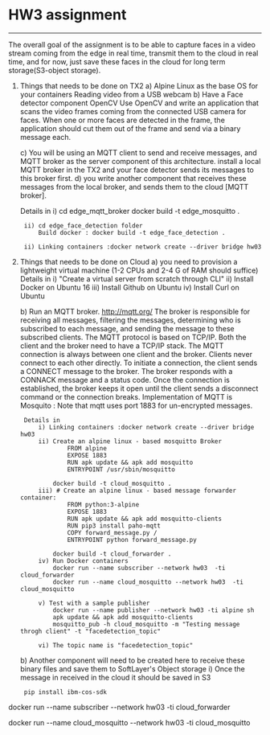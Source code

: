 # HW3 assignment

---
The overall goal of the assignment is to be able to capture faces in a video stream coming from the edge in real time, transmit them to the cloud in real time, and for now, just save these faces in the cloud for long term storage(S3-object storage).

1) Things that needs to be done on TX2
	a) Alpine Linux as the base OS for your containers
	Reading video from a USB webcam
	b) Have a Face detector component OpenCV
		Use OpenCV and write an application that scans the video frames coming from the connected USB camera for faces.
		When one or more faces are detected in the frame, the application should cut them out of the frame and send via a binary message each.

	c) You will be using an MQTT client to send and receive messages, and MQTT broker as the server component of this architecture.
		install a local MQTT broker in the TX2 and your face detector sends its messages to this broker first.
	d) you write another component that receives these messages from the local broker, and sends them to the cloud [MQTT broker].	
	
	Details in
		i) cd edge_mqtt_broker
			docker build -t edge_mosquitto .	
			
		ii) cd edge_face_detection folder
			Build docker : docker build -t edge_face_detection .
			
		ii) Linking containers :docker network create --driver bridge hw03
		
2) Things that needs to be done on Cloud
	a) you need to provision a lightweight virtual machine (1-2 CPUs and 2-4 G of RAM should suffice) 
		Details in 
			i) "Create a virtual server from scratch through CLI"
			ii) Install Docker on Ubuntu 16 
			iii) Install Github on Ubuntu
			iv) Install Curl on Ubuntu
		
	b) Run an MQTT broker. http://mqtt.org/ 
	The broker is responsible for receiving all messages, filtering the messages, determining who is subscribed to each message, and sending the message to these subscribed clients.
	The MQTT protocol is based on TCP/IP. Both the client and the broker need to have a TCP/IP stack.
	The MQTT connection is always between one client and the broker. Clients never connect to each other directly. 
	To initiate a connection, the client sends a CONNECT message to the broker. The broker responds with a CONNACK message and a status code.
	Once the connection is established, the broker keeps it open until the client sends a disconnect command or the connection breaks.
	Implementation of MQTT is Mosquito  : Note that mqtt uses port 1883 for un-encrypted messages.

		Details in
			i) Linking containers :docker network create --driver bridge hw03
			ii) Create an alpine linux - based mosquitto Broker
					FROM alpine
					EXPOSE 1883
					RUN apk update && apk add mosquitto
					ENTRYPOINT /usr/sbin/mosquitto	
					
				docker build -t cloud_mosquitto .	
			iii) # Create an alpine linux - based message forwarder container:
					FROM python:3-alpine
					EXPOSE 1883
					RUN apk update && apk add mosquitto-clients
					RUN pip3 install paho-mqtt
					COPY forward_message.py /
					ENTRYPOINT python forward_message.py
					
				docker build -t cloud_forwarder .
			iv) Run Docker containers
				docker run --name subscriber --network hw03  -ti cloud_forwarder 
				docker run --name cloud_mosquitto --network hw03  -ti cloud_mosquitto
			
			v) Test with a sample publisher
				docker run --name publisher --network hw03 -ti alpine sh
				apk update && apk add mosquitto-clients
				mosquitto_pub -h cloud_mosquitto -m "Testing message throgh client" -t "facedetection_topic"
				
			vi) The topic name is "facedetection_topic"
				
	b) Another component will need to be created here to receive these binary files and save them to SoftLayer's Object storage
		i) Once the message in received in the cloud it should be saved in S3
		
		
		pip install ibm-cos-sdk
		
		
		 


docker run --name subscriber --network hw03  -ti cloud_forwarder 	

docker run --name cloud_mosquitto --network hw03  -ti cloud_mosquitto	
